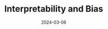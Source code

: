 ---
title: "Interpretability and Bias"
index: 9
date: 2024-03-06
materials:
- topic: "Motivation"
  files:
  - type: "colab"
    url: https://colab.research.google.com/github/C4M-UofT/C4M-UofT.github.io/blob/master/lectures/winter/9_ml_interpretability/9a - Motivation.ipynb
- topic: "Naïve Baselines"
  files:
  - type: "colab"
    url: https://colab.research.google.com/github/C4M-UofT/C4M-UofT.github.io/blob/master/lectures/winter/9_ml_interpretability/9b - Naïve Baselines.ipynb
- topic: "Feature Importance"
  files:
  - type: "colab"
    url: https://colab.research.google.com/github/C4M-UofT/C4M-UofT.github.io/blob/master/lectures/winter/9_ml_interpretability/9c - Feature Importance.ipynb
- topic: "SHAP Values"
  files:
  - type: "colab"
    url: https://colab.research.google.com/github/C4M-UofT/C4M-UofT.github.io/blob/master/lectures/winter/9_ml_interpretability/9d - SHAP Values.ipynb
- topic: "Quantifying Bias"
  files:
  - type: "colab"
    url: https://colab.research.google.com/github/C4M-UofT/C4M-UofT.github.io/blob/master/lectures/winter/9_ml_interpretability/9e - Quantifying Bias.ipynb
assignment:
  text: "HW9"
  due_date: 2024-03-27 12:00 PM
  submission_link: https://q.utoronto.ca/courses/342394/assignments/1175775
  files:
  - type: "colab"
    url: https://colab.research.google.com/github/C4M-UofT/C4M-UofT.github.io/blob/master/homeworks/HW9.ipynb
---
